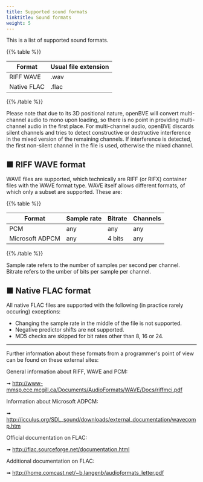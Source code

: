 ```yaml
---
title: Supported sound formats
linktitle: Sound formats
weight: 5
---
```


This is a list of supported sound formats.

{{% table %}}

| Format      | Usual file extension |
| ----------- | -------------------- |
| RIFF WAVE   | .wav                 |
| Native FLAC | .flac                |

{{% /table %}}

Please note that due to its 3D positional nature, openBVE will convert multi-channel audio to mono upon loading, so there is no point in providing multi-channel audio in the first place. For multi-channel audio, openBVE discards silent channels and tries to detect constructive or destructive interference in the mixed version of the remaining channels. If interference is detected, the first non-silent channel in the file is used, otherwise the mixed channel.

## ■ RIFF WAVE format

WAVE files are supported, which technically are RIFF (or RIFX) container files with the WAVE format type. WAVE itself allows different formats, of which only a subset are supported. These are:

{{% table %}}

| Format          | Sample rate | Bitrate | Channels |
| --------------- | ----------- | ------- | -------- |
| PCM             | any         | any     | any      |
| Microsoft ADPCM | any         | 4 bits  | any      |

{{% /table %}}

Sample rate refers to the number of samples per second per channel. Bitrate refers to the umber of bits per sample per channel.

## ■ Native FLAC format

All native FLAC files are supported with the following (in practice rarely occuring) exceptions:

- Changing the sample rate in the middle of the file is not supported.  
- Negative predictor shifts are not supported.  
- MD5 checks are skipped for bit rates other than 8, 16 or 24.  

------

Further information about these formats from a programmer's point of view can be found on these external sites:

General information about RIFF, WAVE and PCM:

➟ http://www-mmsp.ece.mcgill.ca/Documents/AudioFormats/WAVE/Docs/riffmci.pdf

Information about Microsoft ADPCM:

➟ http://icculus.org/SDL_sound/downloads/external_documentation/wavecomp.htm

Official documentation on FLAC:

➟ http://flac.sourceforge.net/documentation.html

Additional documentation on FLAC:

➟ http://home.comcast.net/~b.langenb/audioformats_letter.pdf
